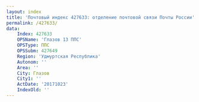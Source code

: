 ```yaml
---
layout: index
title: 'Почтовый индекс 427633: отделение почтовой связи Почты России'
permalink: /427633/
data:
    Index: 427633
    OPSName: 'Глазов 13 ППС'
    OPSType: ППС
    OPSSubm: 427649
    Region: 'Удмуртская Республика'
    Autonom: ''
    Area: ''
    City: Глазов
    City1: ''
    ActDate: '20171023'
    IndexOld: ''
---
```

